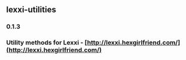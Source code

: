 ## lexxi-utilities
### 0.1.3
### Utility methods for Lexxi - [http://lexxi.hexgirlfriend.com/](http://lexxi.hexgirlfriend.com/)
